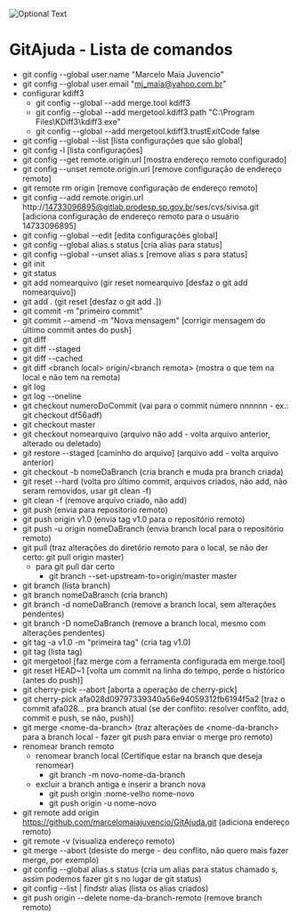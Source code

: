 ![Optional Text](../master/img/GitLogo.png)
# GitAjuda - Lista de comandos


- git config --global user.name "Marcelo Maia Juvencio"
- git config --global user.email "mj_maia@yahoo.com.br"
- configurar kdiff3
    - git config --global --add merge.tool kdiff3
    - git config --global --add mergetool.kdiff3.path "C:\Program Files\KDiff3\kdiff3.exe"
    - git config --global --add mergetool.kdiff3.trustExitCode false
- git config --global --list [lista configurações que são global]
- git config -l [lista configurações]
- git config --get remote.origin.url [mostra endereço remoto configurado]
- git config --unset remote.origin.url [remove configuração de endereço remoto]
- git remote rm origin [remove configuração de endereço remoto]
- git config --add remote.origin.url http://14733096895@gitlab.prodesp.sp.gov.br/ses/cvs/sivisa.git [adiciona configuração de endereço remoto para o usuário 14733096895]
- git config --global --edit [edita configurações global]
- git config --global alias.s status [cria alias para status]
- git config --global --unset alias.s [remove alias s para status]
- git init
- git status
- git add nomearquivo (gir reset nomearquivo [desfaz o git add nomearquivo])
- git add . (git reset [desfaz o git add .])
- git commit -m "primeiro commit"
- git commit --amend -m "Nova mensagem" [corrigir mensagem do último commit antes do push]
- git diff
- git diff --staged
- git diff --cached
- git diff \<branch local\> origin/\<branch remota\> (mostra o que tem na local e não tem na remota)
- git log
- git log --oneline
- git checkout numeroDoCommit (vai para o commit número nnnnnn - ex.: git checkout df56adf)
- git checkout master
- git checkout nomearquivo (arquivo não add - volta arquivo anterior, alterado ou deletado)
- git restore --staged [caminho do arquivo] (arquivo add - volta arquivo anterior)
- git checkout -b nomeDaBranch (cria branch e muda pra branch criada)
- git reset --hard (volta pro último commit, arquivos criados, não add, não seram removidos, usar git clean -f)
- git clean -f (remove arquivo criado, não add)
- git push (envia para repositorio remoto)
- git push origin v1.0 (envia tag v1.0 para o repositório remoto)
- git push -u origin nomeDaBranch (envia branch local para o repositório remoto)
- git pull (traz alterações do diretório remoto para o local, se não der certo: git pull origin master)
    - para git pull dar certo
        - git branch --set-upstream-to=origin/master master
- git branch (lista branch)
- git branch nomeDaBranch (cria branch)
- git branch -d nomeDaBranch (remove a branch local, sem alterações pendentes)
- git branch -D nomeDaBranch (remove a branch local, mesmo com alterações pendentes)
- git tag -a v1.0 -m "primeira tag" (cria tag v1.0)
- git tag (lista tag)
- git mergetool [faz merge com a ferramenta configurada em merge.tool]
- git reset HEAD~1 [volta um commit na linha do tempo, perde o histórico (antes do push)]
- git cherry-pick --abort [aborta a operação de cherry-pick]
- git cherry-pick afa028d09797339340a56e94059312fb6194f5a2 [traz o commit afa028... pra branch atual (se der conflito: resolver conflito, add, commit e push, se não, push)]
- git merge \<nome-da-branch> (traz alterações de \<nome-da-branch> para a branch local - fazer git push para enviar o merge pro remoto)
- renomear branch remoto
    - renomear branch local (Certifique estar na branch que deseja renomear)
        - git branch -m novo-nome-da-branch
    - excluir a branch antiga e inserir a branch nova
        - git push origin :nome-velho nome-novo
        - git push origin -u nome-novo
- git remote add origin https://github.com/marcelomaiajuvencio/GitAjuda.git (adiciona endereço remoto)
- git remote -v (visualiza endereço remoto)
- git merge --abort (desiste do merge - deu conflito, não quero mais fazer merge, por exemplo)
- git config --global alias.s status (cria um alias para status chamado s, assim podemos fazer git s no lugar de git status)
- git config --list | findstr alias (lista os alias criados)
- git push origin --delete nome-da-branch-remoto (remove branch remoto)
